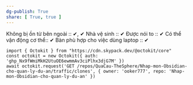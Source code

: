 ```yaml
---
dg-publish: True
share: [ True, true ]
---
```

Không bị ồn từ bên ngoài :: ✔, ✔
Nhà vệ sinh :: ✔
Được nói to :: ✔
Có thể vận động cơ thể:: ✔
Bàn phù hợp cho việc dùng laptop :: ✔
```dataviewjs
import { Octokit } from "https://cdn.skypack.dev/@octokit/core"
const octokit = new Octokit({ auth: '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' })
await octokit.request('GET /repos/QuaCau-TheSphere/Nhap-mon-Obsidian-cho-quan-ly-du-an/traffic/clones', { owner: 'ooker777', repo: 'Nhap-mon-Obsidian-cho-quan-ly-du-an' })
```